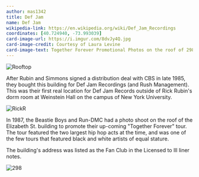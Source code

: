 ```yaml
---
author: mas1342
title: Def Jam
name: Def Jam
wikipedia-link: https://en.wikipedia.org/wiki/Def_Jam_Recordings
coordinates: [40.724940, -73.993039]
card-image-url: https://i.imgur.com/8dvJy4Q.jpg
card-image-credit: Courtesy of Laura Levine
card-image-text: Together Forever Promotional Photos on the roof of 298 Elizabeth street.
---
```


![Rooftop](https://i.imgur.com/FLc3VMm.jpg)


After Rubin and Simmons signed a distribution deal with CBS in late 1985, they bought this building for Def Jam Recordings (and Rush Management). This was their first real location for Def Jam Records outside of Rick Rubin's dorm room at Weinstein Hall on the campus of New York University.          

![RickR](https://i.imgur.com/rbUraob.jpg)

In 1987, the Beastie Boys and Run-DMC had a photo shoot on the roof of the Elizabeth St. building to promote their up-coming "Together Forever" tour. The tour featured the two largest hip hop acts at the time, and was one of the few tours that featured black and white artists of equal stature.

The building's address was listed as the Fan Club in the Licensed to Ill liner notes.

![298](https://i.imgur.com/jUyqao4.jpg)  

